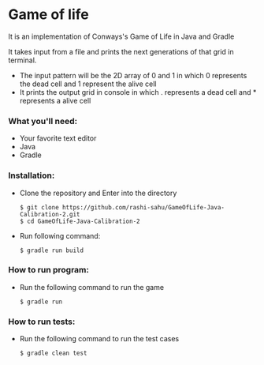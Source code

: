 # Game of life

It is an implementation of Conways's Game of Life in Java and Gradle

It takes input from a file and prints the next generations of that grid in terminal.

- The input pattern will be the 2D array of 0 and 1 in which 0 represents the dead cell and 1 represent the alive cell
- It prints the output grid in console in which . represents a dead cell and * represents a alive cell

### What you'll need:

- Your favorite text editor
- Java
- Gradle

### Installation:

- Clone the repository and Enter into the directory
    ```
    $ git clone https://github.com/rashi-sahu/GameOfLife-Java-Calibration-2.git
    $ cd GameOfLife-Java-Calibration-2
    ```
- Run following command:
    ```
    $ gradle run build
    ```

### How to run program:

- Run the following command to run the game
    ```
    $ gradle run
    ```

### How to run tests:

- Run the following command to run the test cases
    ```
    $ gradle clean test
    ```